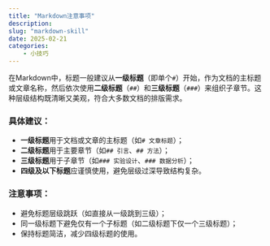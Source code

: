 ```yaml
---
title: "Markdown注意事项"
description: 
slug: "markdown-skill"
date: 2025-02-21
categories:
    - 小技巧
---
```

在Markdown中，标题一般建议从**一级标题**（即单个`#`）开始，作为文档的主标题或文章名称，然后依次使用**二级标题**（`##`）和**三级标题**（`###`）来组织子章节。这种层级结构既清晰又美观，符合大多数文档的排版需求。

### 具体建议：
*  **一级标题**用于文档或文章的主标题（如`# 文章标题`）；
*  **二级标题**用于主要章节（如`## 引言`、`## 方法`）；
*  **三级标题**用于子章节（如`### 实验设计`、`### 数据分析`）；
*  **四级及以下标题**应谨慎使用，避免层级过深导致结构复杂。

### 注意事项：
- 避免标题层级跳跃（如直接从一级跳到三级）；
- 同一级标题下避免仅有一个子标题（如二级标题下仅一个三级标题）；
- 保持标题简洁，减少四级标题的使用。